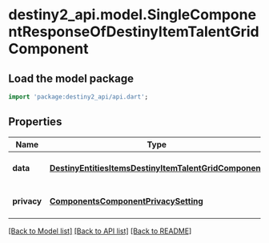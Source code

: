 # destiny2_api.model.SingleComponentResponseOfDestinyItemTalentGridComponent

## Load the model package
```dart
import 'package:destiny2_api/api.dart';
```

## Properties
Name | Type | Description | Notes
------------ | ------------- | ------------- | -------------
**data** | [**DestinyEntitiesItemsDestinyItemTalentGridComponent**](DestinyEntitiesItemsDestinyItemTalentGridComponent.md) |  | [optional] [default to null]
**privacy** | [**ComponentsComponentPrivacySetting**](ComponentsComponentPrivacySetting.md) |  | [optional] [default to null]

[[Back to Model list]](../README.md#documentation-for-models) [[Back to API list]](../README.md#documentation-for-api-endpoints) [[Back to README]](../README.md)


